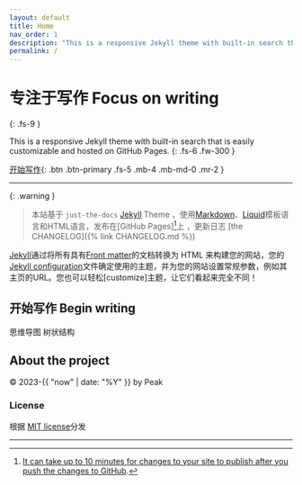 ```yaml
---
layout: default
title: Home
nav_order: 1
description: "This is a responsive Jekyll theme with built-in search that is easily customizable and hosted on GitHub Pages."
permalink: /
---
```


# 专注于写作 Focus on writing 
{: .fs-9 }

This is a responsive Jekyll theme with built-in search that is easily customizable and hosted on GitHub Pages.
{: .fs-6 .fw-300 }

[开始写作](#开始写作-begin-writing){: .btn .btn-primary .fs-5 .mb-4 .mb-md-0 .mr-2 }

---

{: .warning }
> 本站基于 `just-the-docs` [Jekyll] Theme ，使用[Markdown]、[Liquid]模板语言和HTML语言，发布在[GitHub Pages][^1]上 ，更新日志 [the CHANGELOG]({% link CHANGELOG.md %}) 

[Jekyll]通过将所有具有[Front matter]的文档转换为 HTML 来构建您的网站，您的[Jekyll configuration]文件确定使用的主题，并为您的网站设置常规参数，例如其主页的URL。您也可以轻松[customize]主题，让它们看起来完全不同！

## 开始写作 Begin writing

思维导图
树状结构

## About the project

 &copy; 2023-{{ "now" | date: "%Y" }} by Peak

### License

根据 [MIT license](https://github.com/just-the-docs/just-the-docs/tree/main/LICENSE.txt)分发

----

[^1]: [It can take up to 10 minutes for changes to your site to publish after you push the changes to GitHub](https://docs.github.com/en/pages/setting-up-a-github-pages-site-with-jekyll/creating-a-github-pages-site-with-jekyll#creating-your-site).

[Jekyll]: https://jekyllrb.com
[Markdown]: https://daringfireball.net/projects/markdown/
[Liquid]: https://github.com/Shopify/liquid/wiki
[Front matter]: https://jekyllrb.com/docs/front-matter/
[Jekyll configuration]: https://jekyllrb.com/docs/configuration/
[GitHub Pages]: https://pages.github.com/


